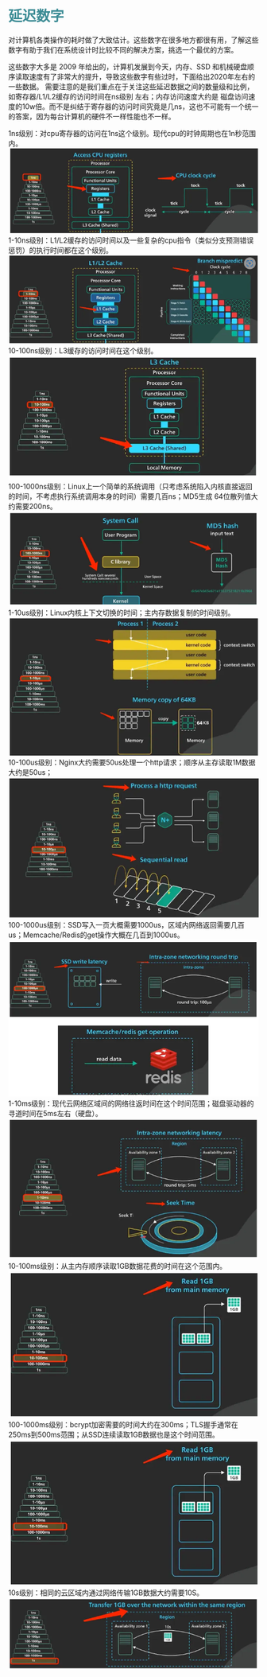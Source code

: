 # <font  color='3d8c95'>延迟数字</font>
对计算机各类操作的耗时做了大致估计。这些数字在很多地方都很有用，了解这些数字有助于我们在系统设计时比较不同的解决方案，挑选一个最优的方案。

这些数字大多是 2009 年给出的，计算机发展到今天，内存、SSD 和机械硬盘顺序读取速度有了非常大的提升，导致这些数字有些过时，下面给出2020年左右的一些数据。
需要注意的是我们重点在于关注这些延迟数据之间的数量级和比例，如寄存器/L1/L2缓存的访问时间在ns级别 左右；内存访问速度大约是 磁盘访问速度的10w倍。而不是纠结于寄存器的访问时间究竟是几ns，这也不可能有一个统一的答案，因为每台计算机的硬件不一样性能也不一样。

1ns级别：对cpu寄存器的访问在1ns这个级别。现代cpu的时钟周期也在1n秒范围内。
![alt text](1ns.png)
1-10ns级别：L1/L2缓存的访问时间以及一些复杂的cpu指令（类似分支预测错误惩罚）的执行时间都在这个级别。
![alt text](10ns.png)
10-100ns级别：L3缓存的访问时间在这个级别。
![alt text](100ns.png)
100-1000ns级别：Linux上一个简单的系统调用（只考虑系统陷入内核直接返回的时间，不考虑执行系统调用本身的时间）需要几百ns；MD5生成 64位散列值大约需要200ns。
![alt text](1000ns.png)
1-10us级别：Linux内核上下文切换的时间；主内存数据复制的时间级别。
![alt text](10us.png)
10-100us级别：Nginx大约需要50us处理一个http请求；顺序从主存读取1M数据大约是50us；
![alt text](100us.png)
100-1000us级别：SSD写入一页大概需要1000us，区域内网络返回需要几百us；Memcache/Redis的get操作大概在几百到1000us。
![alt text](1000us.png)
1-10ms级别：现代云网络区域间的网络往返时间在这个时间范围；磁盘驱动器的寻道时间在5ms左右（硬盘）。
![alt text](10ms.png)
10-100ms级别：从主内存顺序读取1GB数据花费的时间在这个范围内。
![alt text](100ms.png)
100-1000ms级别：bcrypt加密需要的时间大约在300ms；TLS握手通常在250ms到500ms范围；从SSD连续读取1GB数据也是这个时间范围。
![alt text](100ms.png)
10s级别：相同的云区域内通过网络传输1GB数据大约需要10S。
![alt text](10s.png)
